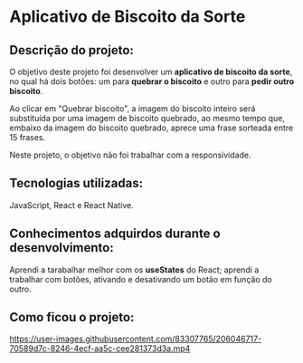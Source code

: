 # Aplicativo de Biscoito da Sorte

## Descrição do projeto:
O objetivo deste projeto foi desenvolver um <b>aplicativo de biscoito da sorte</b>, no qual há dois botões: um para <b>quebrar o biscoito</b> e outro para <b>pedir outro biscoito</b>.

Ao clicar em "Quebrar biscoito", a imagem do biscoito inteiro será substituída por uma imagem de biscoito quebrado, ao mesmo tempo que, embaixo da imagem do biscoito quebrado, aprece uma frase sorteada entre 15 frases.

Neste projeto, o objetivo não foi trabalhar com a responsividade.

## Tecnologias utilizadas:
JavaScript, React e React Native.

## Conhecimentos adquirdos durante o desenvolvimento:
Aprendi a tarabalhar melhor com os <b>useStates</b> do React; aprendi a trabalhar com botões, ativando e desativando um botão em função do outro.

## Como ficou o projeto:
https://user-images.githubusercontent.com/83307765/206046717-70589d7c-8246-4ecf-aa5c-cee281373d3a.mp4

